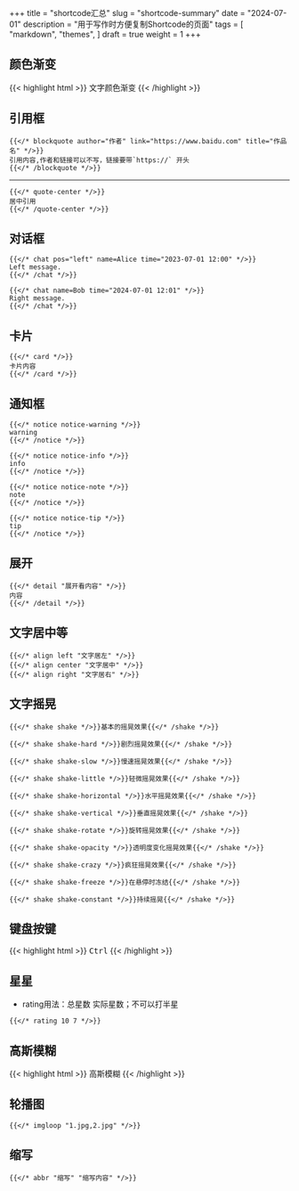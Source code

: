 +++
title = "shortcode汇总"
slug = "shortcode-summary"
date = "2024-07-01"
description = "用于写作时方便复制Shortcode的页面"
tags = [
    "markdown",
    "themes",
]
draft = true
weight = 1
+++

## 颜色渐变

{{< highlight html >}}
<font class="colorfulfont">文字颜色渐变</font>
{{< /highlight >}}

## 引用框

```
{{</* blockquote author="作者" link="https://www.baidu.com" title="作品名" */>}}
引用内容,作者和链接可以不写，链接要带`https://` 开头
{{</* /blockquote */>}}
```

---

```
{{</* quote-center */>}}
居中引用
{{</* /quote-center */>}}
```

## 对话框

```
{{</* chat pos="left" name=Alice time="2023-07-01 12:00" */>}}
Left message.
{{</* /chat */>}}

{{</* chat name=Bob time="2024-07-01 12:01" */>}}
Right message.
{{</* /chat */>}}
```

## 卡片

```
{{</* card */>}}
卡片内容
{{</* /card */>}}
```

## 通知框

```
{{</* notice notice-warning */>}}
warning
{{</* /notice */>}}

{{</* notice notice-info */>}}
info
{{</* /notice */>}}

{{</* notice notice-note */>}}
note
{{</* /notice */>}}

{{</* notice notice-tip */>}}
tip
{{</* /notice */>}}
```

## 展开

```
{{</* detail "展开看内容" */>}}
内容
{{</* /detail */>}}
```

## 文字居中等

```
{{</* align left "文字居左" */>}}
{{</* align center "文字居中" */>}}
{{</* align right "文字居右" */>}}
```

## 文字摇晃

```
{{</* shake shake */>}}基本的摇晃效果{{</* /shake */>}}

{{</* shake shake-hard */>}}剧烈摇晃效果{{</* /shake */>}}

{{</* shake shake-slow */>}}慢速摇晃效果{{</* /shake */>}}

{{</* shake shake-little */>}}轻微摇晃效果{{</* /shake */>}}

{{</* shake shake-horizontal */>}}水平摇晃效果{{</* /shake */>}}

{{</* shake shake-vertical */>}}垂直摇晃效果{{</* /shake */>}}

{{</* shake shake-rotate */>}}旋转摇晃效果{{</* /shake */>}}

{{</* shake shake-opacity */>}}透明度变化摇晃效果{{</* /shake */>}}

{{</* shake shake-crazy */>}}疯狂摇晃效果{{</* /shake */>}}

{{</* shake shake-freeze */>}}在悬停时冻结{{</* /shake */>}}

{{</* shake shake-constant */>}}持续摇晃{{</* /shake */>}}
```

## 键盘按键

{{< highlight html >}}
<kbd>Ctrl</kbd>
{{< /highlight >}}

## 星星

- rating用法：总星数 实际星数；不可以打半星

```
{{</* rating 10 7 */>}}
```

## 高斯模糊

{{< highlight html >}}
<span class="blur">高斯模糊</span>
{{< /highlight >}}

## 轮播图

```
{{</* imgloop "1.jpg,2.jpg" */>}}
```

## 缩写

```
{{</* abbr "缩写" "缩写内容" */>}}
```
